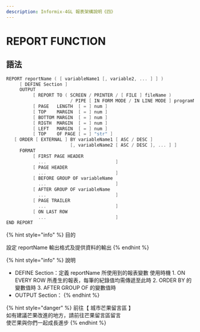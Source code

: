 ```yaml
---
description: Informix-4GL 報表架構說明《四》
---
```


# REPORT FUNCTION

## 語法

```objectivec
REPORT reportName ( [ variableName1 [, variable2, ... ] ] )
     [ DEFINE Section ]
     OUTPUT
          [ REPORT TO ( SCREEN / PRINTER / [ FILE ] fileName )
                        / PIPE [ IN FORM MODE / IN LINE MODE ] programName ]
          [ PAGE   LENGTH  [ = ] num ]
          [ TOP    MARGIN  [ = ] num ]
          [ BOTTOM MARGIN  [ = ] num ]
          [ RIGTH  MARGIN  [ = ] num ]
          [ LEFT   MARGIN  [ = ] num ]
          [ TOP    OF PAGE [ = ] "str" ]
   [ ORDER [ EXTERNAL ] BY variableName1 [ ASC / DESC ]
                        [, variableName2 [ ASC / DESC ], ... ] ]
     FORMAT
          [ FIRST PAGE HEADER
            ...                          ]
          [ PAGE HEADER
            ...                          ]
          [ BEFORE GROUP OF variableName
            ...                          ]
          [ AFTER GROUP OF variableName
            ...                          ]
          [ PAGE TRAILER
            ...                          ]
          [ ON LAST ROW
            ...                          ]
END REPORT
```

{% hint style="info" %}
目的

設定 reportName 輸出格式及提供資料的輸出
{% endhint %}

{% hint style="info" %}
說明

* DEFINE Section：定義 reportName 所使用到的報表變數 使用時機 1. ON EVERY ROW 所產生的報表，每筆的紀錄值均需傳遞至此時 2. ORDER BY 的變數值時 3. AFTER GROUP OF 的變數值時
* OUTPUT Section：
{% endhint %}

{% hint style="danger" %}
前往【 城市芒果留言區 】  
如有建議芒果改進的地方，請前往芒果留言區留言  
使芒果與你們一起成長進步
{% endhint %}

